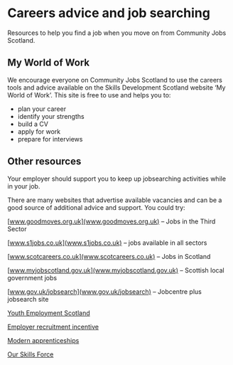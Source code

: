 # Careers advice and job searching

Resources to help you find a job when you move on from Community Jobs Scotland.

## My World of Work

We encourage everyone on Community Jobs Scotland to use the careers tools and advice available on the Skills Development Scotland website ‘My World of Work’. This site is free to use and helps you to:

* plan your career
* identify your strengths
* build a CV
* apply for work
* prepare for interviews

## Other resources

Your employer should support you to keep up jobsearching activities while in your job.

There are many websites that advertise available vacancies and can be a good source of additional advice and support. You could try:

[www.goodmoves.org.uk](www.goodmoves.org.uk) – Jobs in the Third Sector

[www.s1jobs.co.uk](www.s1jobs.co.uk) – jobs available in all sectors

[www.scotcareers.co.uk](www.scotcareers.co.uk) – Jobs in Scotland

[www.myjobscotland.gov.uk](www.myjobscotland.gov.uk) – Scottish local government jobs

[www.gov.uk/jobsearch](www.gov.uk/jobsearch) – Jobcentre plus jobsearch site

[Youth Employment Scotland](http://www.employabilityinscotland.com/policy-and-partnership/youth-employment/youth-employment-scotland/)

[Employer recruitment incentive](http://www.skillsdevelopmentscotland.co.uk/our-services/employer-recruitment-incentive/)

[Modern apprenticeships](http://www.skillsdevelopmentscotland.co.uk/our-services/modern-apprenticeships/)

[Our Skills Force](http://www.ourskillsforce.co.uk/)
